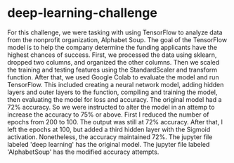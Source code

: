 # deep-learning-challenge
For this challenge, we were tasking with using TensorFlow to analyze data from the nonprofit organization, Alphabet Soup. The goal of the TensorFlow model is to help the company determine the funding applicants have the highest chances of success. First, we processed the data using sklearn, dropped two columns, and organized the other columns. Then we scaled the training and testing features using the StandardScaler and transform function.
After that, we used Google Colab to evaluate the model and run TensorFlow. This included creating a neural network model, adding hidden layers and outer layers to the function, compiling and training the model, then evaluating the model for loss and accuracy.
The original model had a 72% accuracy. So we were instructed to alter the model in an attemp to increase the accuracy to 75% or above. First I reduced the number of epochs from 200 to 100. The output was still at 72% accuracy. After that, I left the epochs at 100, but added a third hidden layer with the Sigmoid activation. Nonetheless, the accuracy maintained 72%. 
The jupyter file labeled 'deep learning' has the original model. The jupyter file labeled 'AlphabetSoup' has the modified accuracy attempts. 
